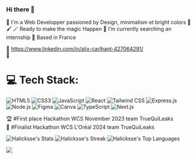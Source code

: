### Hi there 👋
💾 I'm a Web Developper passioned by Design, minimalism et bright colors 🎨🖌️
🪄 Ready to make the magic Happen 
🌱 I’m currently searching an internship
🥐 Based in France

🤝 https://www.linkedin.com/in/alix-carlhant-427064291/<br>
🎫 

# 💻 Tech Stack:
![HTML5](https://img.shields.io/badge/-HTML5-E34F26?style=for-the-badge&logo=html5&logoColor=white)
![CSS3](https://img.shields.io/badge/-CSS3-1572B6?style=for-the-badge&logo=css3&logoColor=white)
![JavaScript](https://img.shields.io/badge/-JavaScript-F7DF1E?style=for-the-badge&logo=javascript&logoColor=black)
![React](https://img.shields.io/badge/-React-61DAFB?style=for-the-badge&logo=react&logoColor=white)
![Tailwind CSS](https://img.shields.io/badge/-Tailwind_CSS-38B2AC?style=for-the-badge&logo=tailwind-css&logoColor=white)
![Express.js](https://img.shields.io/badge/Express.js-404D59?style=for-the-badge&logo=express&logoColor=white)
![Node.js](https://img.shields.io/badge/Node.js-339933?style=for-the-badge&logo=node.js&logoColor=white)
![Figma](https://img.shields.io/badge/Figma-F24E1E?style=for-the-badge&logo=figma&logoColor=white)
![Canva](https://img.shields.io/badge/Canva-00C4CC?style=for-the-badge&logo=canva&logoColor=white)
![TypeScript](https://img.shields.io/badge/TypeScript-3178C6?style=for-the-badge&logo=typescript&logoColor=white)
![Next.js](https://img.shields.io/badge/Next.js-000000?style=for-the-badge&logo=next-dot-js&logoColor=white)

🏆 #First place Hackathon WCS November 2023 team TrueQuiLeaks <br>
🥈 #Finalist Hackathon WCS L'Oréal 2024 team TrueQuiLeaks

![Halicksse's Stats](https://github-readme-stats.vercel.app/api?username=Halicksse&theme=vue-dark&show_icons=true&hide_border=true&count_private=true)
![Halicksse's Streak](https://github-readme-streak-stats.herokuapp.com/?user=Halicksse&theme=vue-dark&hide_border=true)
![Halicksse's Top Languages](https://github-readme-stats.vercel.app/api/top-langs/?username=Halicksse&theme=vue-dark&show_icons=true&hide_border=true&layout=compact)

![](https://github-profile-trophy.vercel.app/?username=halicksse&theme=radical&no-frame=false&no-bg=true&margin-w=4)
<!--
**Halicksse/Halicksse** is a ✨ _special_ ✨ repository because its `README.md` (this file) appears on your GitHub profile.

Here are some ideas to get you started:

- 🔭 I’m currently working on ...
- 🌱 I’m currently learning ...
- 👯 I’m looking to collaborate on ...
- 🤔 I’m looking for help with ...
- 💬 Ask me about ...
- 📫 How to reach me: ...
- 😄 Pronouns: ...
- ⚡ Fun fact: ...
--> 
